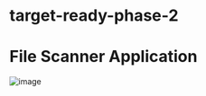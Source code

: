 # target-ready-phase-2
# File Scanner Application 
![image](https://github.com/nimithareddy03/target-ready-phase-2/assets/139628073/0871c872-1d03-424f-91d3-ae584dbab475)
